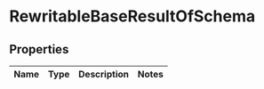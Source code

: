 
# RewritableBaseResultOfSchema

## Properties
Name | Type | Description | Notes
------------ | ------------- | ------------- | -------------




